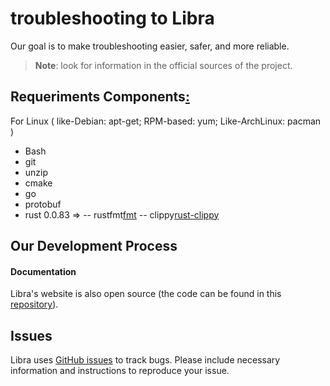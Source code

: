 # troubleshooting to Libra

Our goal is to make troubleshooting easier, safer, and more reliable.

> **Note**: look for information in the official sources of the project.

## Requeriments Components[:](https://github.com/libra/libra/blob/master/scripts/dev_setup.sh)
For Linux ( like-Debian: apt-get; RPM-based: yum; Like-ArchLinux: pacman )   
 - Bash
 - git
 - unzip
 - cmake
 - go
 - protobuf
 - rust 0.0.83 =>
 -- rustfmt[fmt](https://doc.rust-lang.org/std/fmt/index.html) 
 -- clippy[rust-clippy](https://rust-lang.github.io/rust-clippy/)

## Our Development Process

#### Documentation

Libra's website is also open source (the
code can be found in this [repository](https://github.com/libra/website/)).


## Issues

Libra uses [GitHub issues](https://github.com/libra/libra/issues) to track bugs. Please include necessary information and instructions to reproduce your issue.
